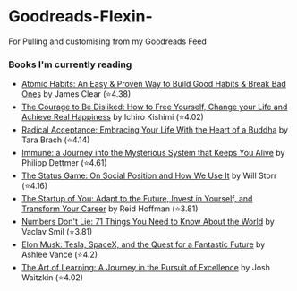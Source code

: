 # Goodreads-Flexin-
For Pulling and customising from my Goodreads Feed

### Books I'm currently reading
<!-- GOODREADS-LIST:START -->
- [Atomic Habits: An Easy & Proven Way to Build Good Habits & Break Bad Ones](https://www.goodreads.com/review/show/4679549292?utm_medium=api&utm_source=rss) by James Clear (⭐️4.38)
- [The Courage to Be Disliked: How to Free Yourself, Change your Life and Achieve Real Happiness](https://www.goodreads.com/review/show/4679546888?utm_medium=api&utm_source=rss) by Ichiro Kishimi (⭐️4.02)
- [Radical Acceptance: Embracing Your Life With the Heart of a Buddha](https://www.goodreads.com/review/show/4449731345?utm_medium=api&utm_source=rss) by Tara Brach (⭐️4.14)
- [Immune: a Journey into the Mysterious System that Keeps You Alive](https://www.goodreads.com/review/show/4449739832?utm_medium=api&utm_source=rss) by Philipp Dettmer (⭐️4.61)
- [The Status Game: On Social Position and How We Use It](https://www.goodreads.com/review/show/4562367053?utm_medium=api&utm_source=rss) by Will Storr (⭐️4.16)
- [The Startup of You: Adapt to the Future, Invest in Yourself, and Transform Your Career](https://www.goodreads.com/review/show/4658536305?utm_medium=api&utm_source=rss) by Reid Hoffman (⭐️3.81)
- [Numbers Don't Lie: 71 Things You Need to Know About the World](https://www.goodreads.com/review/show/4658534588?utm_medium=api&utm_source=rss) by Vaclav Smil (⭐️3.81)
- [Elon Musk: Tesla, SpaceX, and the Quest for a Fantastic Future](https://www.goodreads.com/review/show/4658509300?utm_medium=api&utm_source=rss) by Ashlee Vance (⭐️4.2)
- [The Art of Learning: A Journey in the Pursuit of Excellence](https://www.goodreads.com/review/show/4449733240?utm_medium=api&utm_source=rss) by Josh Waitzkin (⭐️4.02)
<!-- GOODREADS-LIST:END -->
